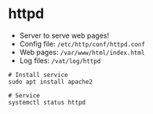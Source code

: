 # httpd

- Server to serve web pages!
- Config file: `/etc/http/conf/httpd.conf`
- Web pages: `/var/www/html/index.html`
- Log files: `/vat/log/httpd`

```shell
# Install service
sudo apt install apache2
```

```shell
# Service
systemctl status httpd
```
